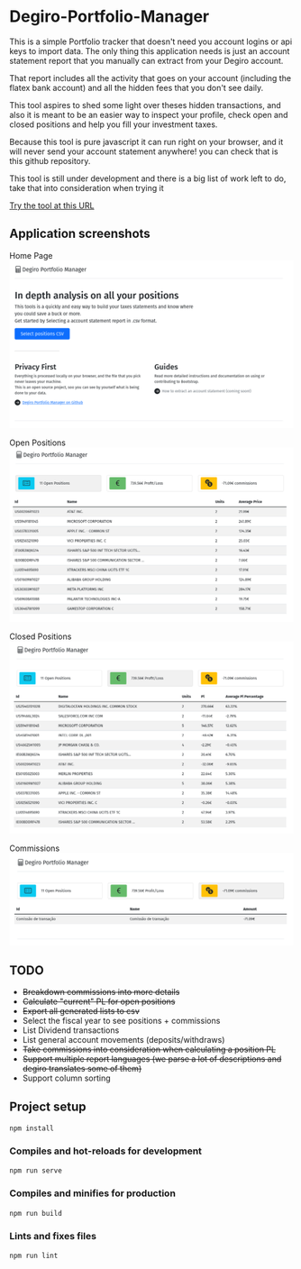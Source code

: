 # Degiro-Portfolio-Manager

This is a simple Portfolio tracker that doesn't need you account logins or api keys to import data.
The only thing this application needs is just an account statement report that you manually can extract from your
Degiro account.

That report includes all the activity that goes on your account (including the flatex bank account) and all the hidden
fees that you don't see daily.

This tool aspires to shed some light over theses hidden transactions, and also it is meant to be an easier way to
inspect your profile, check open and closed positions and help you fill your investment taxes.

Because this tool is pure javascript it can run right on your browser, and it will never send your account statement
anywhere! you can check that is this github repository.

This tool is still under development and there is a big list of work left to do, take that into consideration when trying it

[Try the tool at this URL](https://stocks-tax-manager.massadas.com/)

## Application screenshots
Home Page
![Home Page](https://github.com/G4brym/Degiro-Portfolio-Manager/raw/main/docs/home.png)

Open Positions
![Home Page](https://github.com/G4brym/Degiro-Portfolio-Manager/raw/main/docs/open_positions.png)

Closed Positions
![Home Page](https://github.com/G4brym/Degiro-Portfolio-Manager/raw/main/docs/closed_positions.png)

Commissions
![Home Page](https://github.com/G4brym/Degiro-Portfolio-Manager/raw/main/docs/commissions.png)


## TODO
 - ~~Breakdown commissions into more details~~
 - ~~Calculate "current" PL for open positions~~
 - ~~Export all generated lists to csv~~
 - Select the fiscal year to see positions + commissions
 - List Dividend transactions
 - List general account movements (deposits/withdraws)
 - ~~Take commissions into consideration when calculating a position PL~~
 - ~~Support multiple report languages (we parse a lot of descriptions and degiro translates some of them)~~
 - Support column sorting

## Project setup
```
npm install
```

### Compiles and hot-reloads for development
```
npm run serve
```

### Compiles and minifies for production
```
npm run build
```

### Lints and fixes files
```
npm run lint
```

